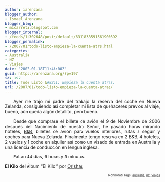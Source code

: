 ```yaml
---
author: iarenzana
blogger_author:
- Ismael Arenzana
blogger_blog:
- micarreta.blogspot.com
blogger_internal:
- /feeds/11302648/posts/default/6311838591561908692
blogger_permalink:
- /2007/01/todo-listo-empieza-la-cuenta-atrs.html
categories:
- Australia
- NZ
- Viajes
date: "2007-01-18T11:46:00Z"
guid: https://arenzana.org/?p=197
id: 197
title: Todo Listo &#8211; Empieza la cuenta atrás.
url: /2007/01/todo-listo-empieza-la-cuenta-atras/
---
```

<p style="text-align:justify;text-indent:20pt;">
  Ayer me trajo mi padre del trabajo la reserva del coche en Nueva Zelanda, consiguiendo así completar mi lista de quehaceres previos al viaje, bueno, aún queda algún detallito, pero bueno.
</p>

<p style="text-align:justify;text-indent:20pt;">
  Desde que comprase el billete de avión el 9 de Noviembre de 2006 después del Nacimiento de nuestro Señor, he pasado horas mirando hoteles, <a href="http://es.wikipedia.org/wiki/Bed_and_breakfast">B&B</a>, billetes de avión para vuelos interiores, rutas a seguir y coches para Nueva Zelanda. Finalmente tengo reserva en 2 B&B, 4 hoteles, 2 vuelos y 1 coche en alquiler así como un visado de entrada en Australia y una licencia de conducción en lengua inglesa.
</p>

<p style="text-align:justify;text-indent:20pt;">
  Faltan 44 días, 6 horas y 5 minutos.
</p>

<p style="text-align:justify;text-indent:20pt;">
  <p>
    <strong>El Kilo</strong> del Álbum &#8220;El Kilo &#8221; por <a href="http://www.google.com/search?q=%22Orishas%22">Orishas</a>
  </p>
  
  <p>
    <!-- technorati tags start -->
  </p>
  
  <p style="text-align:right;font-size:10px;">
    Technorati Tags: <a href="http://www.technorati.com/tag/australia" rel="tag">australia</a>, <a href="http://www.technorati.com/tag/nz" rel="tag">nz</a>, <a href="http://www.technorati.com/tag/viajes" rel="tag">viajes</a>
  </p>
  
  <p>
    <!-- technorati tags end -->
  </p>
